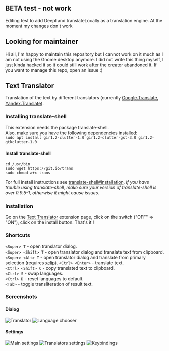 ## BETA test - not work
 
Editing test to add Deepl and translateLocally as a translation engine.
At the moment my changes don't work

## Looking for maintainer
Hi all, I'm happy to maintain this repository but I cannot work on it much as I am not using the Gnome desktop anymore.
I did not write this thing myself, I just kinda hacked it so it could still work after the creator abandoned it.
If you want to manage this repo, open an issue :)

## Text Translator

Translation of the text by different translators (currently [Google.Translate](https://translate.google.com), [Yandex.Translate](https://translate.yandex.com/)).

### Installing translate-shell

This extension needs the package translate-shell.  
Also, make sure you have the following dependencies installed:  
`sudo apt install gir1.2-clutter-1.0 gir1.2-clutter-gst-3.0 gir1.2-gtkclutter-1.0`




#### Install translate-shell
```
cd /usr/bin
sudo wget https://git.io/trans
sudo chmod a+x trans
```
For full install instructions see [translate-shell#installation](https://github.com/soimort/translate-shell#installation).
*If you have trouble using translate-shell, make sure your version of translate-shell is over 0.9.5-1, otherwise it might cause issues.*

### Installation

Go on the [Text Translator](https://extensions.gnome.org/extension/593/text-translator/) extension page, click on the switch ("OFF" => "ON"), click on the install button. That's it !

### Shortcuts

`<Super> T` - open translator dialog.  
`<Super> <Shift> T` - open translator dialog and translate text from clipboard.  
`<Super> <Alt> T` - open translator dialog and translate from primary selection (requires [xclip](http://xclip.sourceforge.net/)).
`<Ctrl> <Enter>` - translate text.  
`<Ctrl> <Shift> C` - copy translated text to clipboard.  
`<Ctrl> S` - swap languages.  
`<Ctrl> D` - reset languages to default.  
`<Tab>` - toggle transliteration of result text.

### Screenshots

#### Dialog
![Translator](/screenshots/1.png)
![Language chooser](/screenshots/3.png)

#### Settings
![Main settings](/screenshots/4.png)
![Translators settings](/screenshots/5.png)
![Keybindings](/screenshots/6.png)
